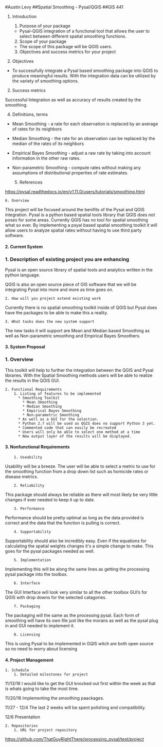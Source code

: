 
#Austin Levy
##Spatial Smoothing - Pysal/QGIS
##GIS 441


1. Introduction
    1. Purpose of your package

    * Pysal-QGIS integration of a functional tool that allows the user to select between different spatial smoothing functions.

    2. Scope of your package

    * The scope of this package will be QGIS users.

    3. Objectives and success metrics for your project

1. Objectives

  * To successfully integrate a Pysal based smoothing package into QGIS to produce meaningful results.
With the integration data can be utilized by the variety of smoothing options.

2. Success metrics

Successful Integration as well as accuracy of results created by the smoothing.

 4. Definitions, terms

 * Mean Smoothing - a rate for each observation is replaced by an average of rates for its neighbors
 * Median Smoothing - the rate for an observation can be replaced by the median of the rates of its neighbors
 * Empirical Bayes Smoothing - adjust a raw rate by taking into account information in the other raw rates.
 * Non-parametric Smoothing -  compute rates without making any assumptions of distributional properties of rate estimates.


    5. References

https://pysal.readthedocs.io/en/v1.11.0/users/tutorials/smoothing.html

    6. Overview

This project will be focused around the benifits of the Pysal and QGIS integration. Pysal is a python based spatial tools library that QGIS does not poses for some areas.  Currently QGIS has no tool for spatial smoothing what so ever. By implementing a psyal based spatial smoothing toolkit it will allow users to analyze spatial rates without having to use third party software.

#### 2. Current System
###  1. Description of existing project you are enhancing

Pysal is an open source library of spatial tools and analytics written in the python language.

QGIS is also an open source piece of GIS software that we will be integrating Pysal into more and more as time goes on.



    2. How will you project extend existing work

Currently there is no spatial smoothing toolkit inside of QGIS but Pysal does have the packages to be able to make this a reality.


    3. What tasks does the new system support

The new tasks it will support are Mean and Median based Smoothing as well as Non-parametric smoothing and Empirical Bayes Smoothers.


#### 3. System Proposal
###  1. Overview

This toolkit will help to further the integration between the QGIS and Pysal libraries. With the Spatial Smoothing methods users will be able to realize the results in the QGIS GUI.

    2. Functional Requirements
        1. Listing of features to be implemented
          * Smoothing Toolkit
            * Mean Smoothing
            * Median Smoothing
            * Empirical Bayes Smoothing
            * Non-parametric Smoothing
          * As well as a GUI for the selection.
          * Python 2.7 will be used as QGIS does no support Python 3 yet.
          * Commented code that can easily be recreated
          * Users will only be able to select one method at a time
          * New output layer of the results will be displayed.


#### 3. Nonfunctional Requirements
        1. Useability

Usability will be a breeze. The user will be able to select a metric to use for the smoothing function from a drop down list such as homicide rates or disease metrics.

        2. Reliability

This package should always be reliable as there will most likely be very little changes if ever needed to keep it up to date.

        3. Performance

Performance should be pretty optimal as long as the data provided is correct and the data that the function is pulling is correct.

        4. Supportability

Supportability should also be incredibly easy. Even if the equations for calculating the spatial weights changes it's a simple change to make. This goes for the pysal packages needed as well.

        5. Implementation

Implementing this will be along the same lines as getting the processing pysal package into the toolbox.

        6. Interface

The GUI Interface will look very similar to all the other toolbox GUI’s for QGIS with drop downs for the selected catagories.

        7. Packaging
The packaging will the same as the processing pysal. Each form of smoothing will have its own file just like the morans as well as the pysal plug in and GUI needed to implement it.


        8. Licensing

This is using Pysal to be implemented in GQIS witch are both open source so no need to worry about licensing

#### 4. Project Management
    1. Schedule
        1. Detailed milestones for project


11/13/16
I would like to get the GUI knocked out first within the week as that is whats going to take the most time.

11/20/16
Implementing the smoothing paackages.

11/27 - 12/4
The last 2 weeks will be spent polishing and compatibility.

12/6
Presentation


    2. Repositories
        1. URL for project repository

https://github.com/ThatGuyRightThere/processing_pysal/test/project

